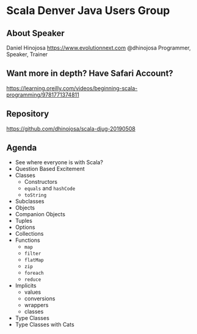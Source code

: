 # Scala Denver Java Users Group

## About Speaker

Daniel Hinojosa
https://www.evolutionnext.com
@dhinojosa
Programmer, Speaker, Trainer

## Want more in depth? Have Safari Account?

https://learning.oreilly.com/videos/beginning-scala-programming/9781771374811

## Repository

https://github.com/dhinojosa/scala-djug-20190508

## Agenda

* See where everyone is with Scala?
* Question Based Excitement
* Classes
    * Constructors
    * `equals` and `hashCode`
    * `toString`
* Subclasses
* Objects
* Companion Objects
* Tuples
* Options
* Collections
* Functions
    * `map`
    * `filter`
    * `flatMap`
    * `zip`
    * `foreach`
    * `reduce`
* Implicits
    * values
    * conversions
    * wrappers
    * classes
* Type Classes
* Type Classes with Cats